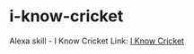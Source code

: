 # i-know-cricket
Alexa skill - I Know Cricket
Link: [I Know Cricket](https://www.amazon.com/dp/B07BSL12YG/ref=sr_1_1?ie=UTF8&qid=1522498779&sr=8-1&keywords=Surbhi+Mittal)
